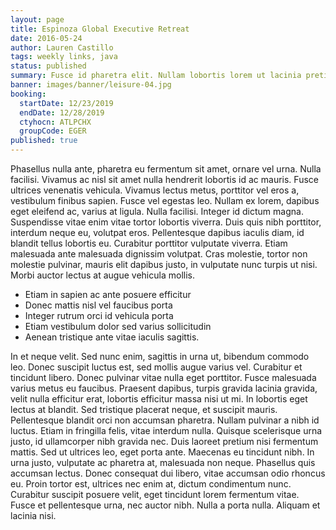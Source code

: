 ```yaml
---
layout: page
title: Espinoza Global Executive Retreat
date: 2016-05-24
author: Lauren Castillo
tags: weekly links, java
status: published
summary: Fusce id pharetra elit. Nullam lobortis lorem ut lacinia pretium.
banner: images/banner/leisure-04.jpg
booking:
  startDate: 12/23/2019
  endDate: 12/28/2019
  ctyhocn: ATLPCHX
  groupCode: EGER
published: true
---
```

Phasellus nulla ante, pharetra eu fermentum sit amet, ornare vel urna. Nulla facilisi. Vivamus ac nisl sit amet nulla hendrerit lobortis id ac mauris. Fusce ultrices venenatis vehicula. Vivamus lectus metus, porttitor vel eros a, vestibulum finibus sapien. Fusce vel egestas leo. Nullam ex lorem, dapibus eget eleifend ac, varius at ligula. Nulla facilisi. Integer id dictum magna. Suspendisse vitae enim vitae tortor lobortis viverra. Duis quis nibh porttitor, interdum neque eu, volutpat eros. Pellentesque dapibus iaculis diam, id blandit tellus lobortis eu. Curabitur porttitor vulputate viverra. Etiam malesuada ante malesuada dignissim volutpat. Cras molestie, tortor non molestie pulvinar, mauris elit dapibus justo, in vulputate nunc turpis ut nisi. Morbi auctor lectus at augue vehicula mollis.

* Etiam in sapien ac ante posuere efficitur
* Donec mattis nisl vel faucibus porta
* Integer rutrum orci id vehicula porta
* Etiam vestibulum dolor sed varius sollicitudin
* Aenean tristique ante vitae iaculis sagittis.

In et neque velit. Sed nunc enim, sagittis in urna ut, bibendum commodo leo. Donec suscipit luctus est, sed mollis augue varius vel. Curabitur et tincidunt libero. Donec pulvinar vitae nulla eget porttitor. Fusce malesuada varius metus eu faucibus. Praesent dapibus, turpis gravida lacinia gravida, velit nulla efficitur erat, lobortis efficitur massa nisi ut mi. In lobortis eget lectus at blandit. Sed tristique placerat neque, et suscipit mauris. Pellentesque blandit orci non accumsan pharetra. Nullam pulvinar a nibh id luctus. Etiam in fringilla felis, vitae interdum nulla.
Quisque scelerisque urna justo, id ullamcorper nibh gravida nec. Duis laoreet pretium nisi fermentum mattis. Sed ut ultrices leo, eget porta ante. Maecenas eu tincidunt nibh. In urna justo, vulputate ac pharetra at, malesuada non neque. Phasellus quis accumsan lectus. Donec consequat dui libero, vitae accumsan odio rhoncus eu. Proin tortor est, ultrices nec enim at, dictum condimentum nunc. Curabitur suscipit posuere velit, eget tincidunt lorem fermentum vitae. Fusce et pellentesque urna, nec auctor nibh. Nulla a porta nulla. Aliquam et lacinia nisi.

